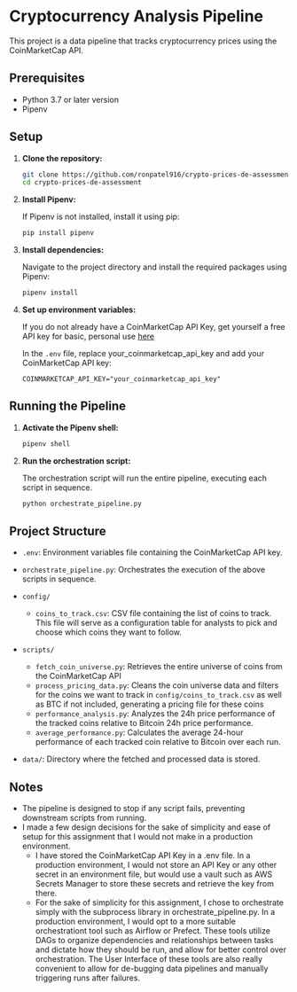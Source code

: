 # Cryptocurrency Analysis Pipeline

This project is a data pipeline that tracks cryptocurrency prices using the CoinMarketCap API.

## Prerequisites

- Python 3.7 or later version
- Pipenv

## Setup

1. **Clone the repository:**

    ```sh
    git clone https://github.com/ronpatel916/crypto-prices-de-assessment.git
    cd crypto-prices-de-assessment
    ```

2. **Install Pipenv:**

    If Pipenv is not installed, install it using pip:

    ```sh
    pip install pipenv
    ```

3. **Install dependencies:**

    Navigate to the project directory and install the required packages using Pipenv:

    ```sh
    pipenv install
    ```

4. **Set up environment variables:**

    If you do not already have a CoinMarketCap API Key, get yourself a free API key for basic, personal use [here](https://coinmarketcap.com/api/pricing/)

    In the `.env` file, replace your_coinmarketcap_api_key and add your CoinMarketCap API key:

    ```env
    COINMARKETCAP_API_KEY="your_coinmarketcap_api_key"
    ```

## Running the Pipeline

1. **Activate the Pipenv shell:**

    ```sh
    pipenv shell
    ```

2. **Run the orchestration script:**

    The orchestration script will run the entire pipeline, executing each script in sequence.

    ```sh
    python orchestrate_pipeline.py
    ```

## Project Structure

- `.env`: Environment variables file containing the CoinMarketCap API key.

- `orchestrate_pipeline.py`: Orchestrates the execution of the above scripts in sequence.

- `config/`
  - `coins_to_track.csv`: CSV file containing the list of coins to track. This file will serve as a configuration table for analysts to pick and choose which coins they want to follow.

- `scripts/`
  - `fetch_coin_universe.py`: Retrieves the entire universe of coins from the CoinMarketCap API
  - `process_pricing_data.py`: Cleans the coin universe data and filters for the coins we want to track in `config/coins_to_track.csv` as well as BTC if not included, generating a pricing file for these coins
  - `performance_analysis.py`: Analyzes the 24h price performance of the tracked coins relative to Bitcoin 24h price performance.
  - `average_performance.py`: Calculates the average 24-hour performance of each tracked coin relative to Bitcoin over each run.

- `data/`: Directory where the fetched and processed data is stored.


## Notes

- The pipeline is designed to stop if any script fails, preventing downstream scripts from running.
- I made a few design decisions for the sake of simplicity and ease of setup for this assignment that I would not make in a production environment.
    - I have stored the CoinMarketCap API Key in a .env file. In a production environment, I would not store an API Key or any other secret in an environment file, but would use a vault such as AWS Secrets Manager to store these secrets and retrieve the key from there.
    - For the sake of simplicity for this assignment, I chose to orchestrate simply with the subprocess library in orchestrate_pipeline.py. In a production environment, I would opt to a more suitable orchestrationt tool such as Airflow or Prefect. These tools utilize DAGs to organize dependencies and relationships between tasks and dictate how they should be run, and allow for better control over orchestration. The User Interface of these tools are also really convenient to allow for de-bugging data pipelines and manually triggering runs after failures.